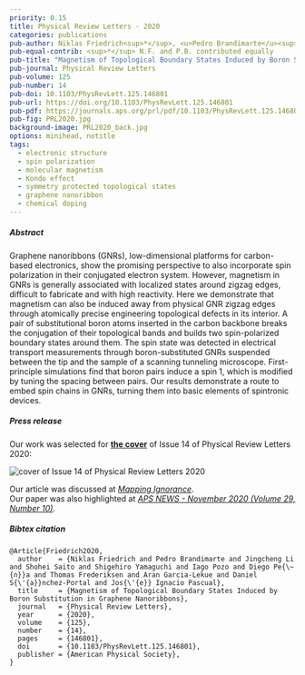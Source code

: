 ```yaml
---
priority: 0.15
title: Physical Review Letters - 2020
categories: publications
pub-author: Niklas Friedrich<sup>*</sup>, <u>Pedro Brandimarte</u><sup>*</sup>, Jingcheng Li, Shohei Saito, Shigehiro Yamaguchi, Iago Pozo, Diego Peña, Thomas Frederiksen, Aran Garcia-Lekue, Daniel Sánchez-Portal, and Jose Ignacio Pascual
pub-equal-contrib: <sup>*</sup> N.F. and P.B. contributed equally
pub-title: "Magnetism of Topological Boundary States Induced by Boron Substitution in Graphene Nanoribbons"
pub-journal: Physical Review Letters
pub-volume: 125
pub-number: 14
pub-doi: 10.1103/PhysRevLett.125.146801
pub-url: https://doi.org/10.1103/PhysRevLett.125.146801
pub-pdf: https://journals.aps.org/prl/pdf/10.1103/PhysRevLett.125.146801
pub-fig: PRL2020.jpg
background-image: PRL2020_back.jpg
options: minihead, notitle
tags:
  - electronic structure
  - spin polarization
  - molecular magnetism
  - Kondo effect
  - symmetry protected topological states
  - graphene nanoribbon
  - chemical doping
---
```


##### Abstract

Graphene nanoribbons (GNRs), low-dimensional platforms for carbon-based electronics, show the promising perspective to also incorporate spin polarization in their conjugated electron system.
However, magnetism in GNRs is generally associated with localized states around zigzag edges, difficult to fabricate and with high reactivity.
Here we demonstrate that magnetism can also be induced away from physical GNR zigzag edges through atomically precise engineering topological defects in its interior.
A pair of substitutional boron atoms inserted in the carbon backbone breaks the conjugation of their topological bands and builds two spin-polarized boundary states around them.
The spin state was detected in electrical transport measurements through boron-substituted GNRs suspended between the tip and the sample of a scanning tunneling microscope.
First-principle simulations find that boron pairs induce a spin 1, which is modified by tuning the spacing between pairs.
Our results demonstrate a route to embed spin chains in GNRs, turning them into basic elements of spintronic devices.

##### Press release <a target="_blank" href="https://twitter.com/springfetopen/status/1253257625275379713"><span class="icon fa-twitter fa-lg style1"></span></a> <a target="_blank" href="https://twitter.com/springfetopen/status/1311932895704027137"><span class="icon fa-twitter fa-lg style1"></span></a> <a target="_blank" href="https://twitter.com/graphene_today/status/1253127495580299267"><span class="icon fa-twitter fa-lg style1"></span></a> <a target="_blank" href="https://twitter.com/JPhysCM/status/1253277790125916160"><span class="icon fa-twitter fa-lg style1"></span></a> <a target="_blank" href="https://twitter.com/Ikerbasque/status/1314517975626641411"><span class="icon fa-twitter fa-lg style1"></span></a> <a target="_blank" href="https://twitter.com/NatxoPas/status/1311976455342034944"><span class="icon fa-twitter fa-lg style1"></span></a>

Our work was selected for <a target="_blank" href="https://journals.aps.org/prl/issues/125/14#">**the cover**</a> of Issue 14 of Physical Review Letters 2020:

<div class="box alt">
  <div class="row uniform 50%">
    <div class="12u">
      <span class="image fitred">
        <img src="../images/PRL2020_cover.jpg" alt="cover of Issue 14 of Physical Review Letters 2020" />
      </span>
    </div>
  </div>
</div>

Our article was discussed at <a target="_blank" href="https://mappingignorance.org/2020/11/19/magnetism-in-graphene-nanoribbons-induced-by-a-pair-of-boron-atoms">*Mapping Ignorance*</a>.
<br>
Our paper was also highlighted at <a target="_blank" href="https://www.aps.org/publications/apsnews/202011/gmag.cfm">*APS NEWS - November 2020 (Volume 29, Number 10)*</a>.

##### Bibtex citation

```
@Article{Friedrich2020,
  author    = {Niklas Friedrich and Pedro Brandimarte and Jingcheng Li and Shohei Saito and Shigehiro Yamaguchi and Iago Pozo and Diego Pe{\~{n}}a and Thomas Frederiksen and Aran Garcia-Lekue and Daniel S{\'{a}}nchez-Portal and Jos{\'{e}} Ignacio Pascual},
  title     = {Magnetism of Topological Boundary States Induced by Boron Substitution in Graphene Nanoribbons},
  journal   = {Physical Review Letters},
  year      = {2020},
  volume    = {125},
  number    = {14},
  pages     = {146801},
  doi       = {10.1103/PhysRevLett.125.146801},
  publisher = {American Physical Society},
}
```
